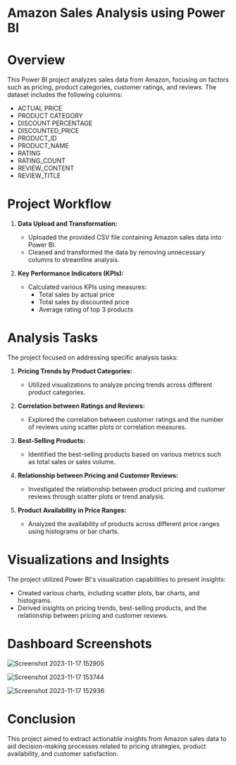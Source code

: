 # Amazon Sales Analysis using Power BI

# Overview

This Power BI project analyzes sales data from Amazon, focusing on factors such as pricing, product categories, customer ratings, and reviews. The dataset includes the following columns:
- ACTUAL PRICE
- PRODUCT CATEGORY
- DISCOUNT PERCENTAGE
- DISCOUNTED_PRICE
- PRODUCT_ID
- PRODUCT_NAME
- RATING
- RATING_COUNT
- REVIEW_CONTENT
- REVIEW_TITLE

# Project Workflow
1. **Data Upload and Transformation:**
   - Uploaded the provided CSV file containing Amazon sales data into Power BI.
   - Cleaned and transformed the data by removing unnecessary columns to streamline analysis.

2. **Key Performance Indicators (KPIs):**
   - Calculated various KPIs using measures:
     - Total sales by actual price
     - Total sales by discounted price
     - Average rating of top 3 products

# Analysis Tasks
The project focused on addressing specific analysis tasks:
1. **Pricing Trends by Product Categories:**
   - Utilized visualizations to analyze pricing trends across different product categories.

2. **Correlation between Ratings and Reviews:**
   - Explored the correlation between customer ratings and the number of reviews using scatter plots or correlation measures.

3. **Best-Selling Products:**
   - Identified the best-selling products based on various metrics such as total sales or sales volume.

4. **Relationship between Pricing and Customer Reviews:**
   - Investigated the relationship between product pricing and customer reviews through scatter plots or trend analysis.

5. **Product Availability in Price Ranges:**
   - Analyzed the availability of products across different price ranges using histograms or bar charts.

# Visualizations and Insights
The project utilized Power BI's visualization capabilities to present insights:
- Created various charts, including scatter plots, bar charts, and histograms.
- Derived insights on pricing trends, best-selling products, and the relationship between pricing and customer reviews.

# Dashboard Screenshots

![Screenshot 2023-11-17 152905](https://github.com/Anubhav1407/Amazon-Sales-Analysis/assets/128254341/4d29f388-c48b-4fd7-9046-d6a04f5aea8d)

![Screenshot 2023-11-17 153744](https://github.com/Anubhav1407/Amazon-Sales-Analysis/assets/128254341/7306690a-ac03-469a-8c78-09e656104b8a)

![Screenshot 2023-11-17 152936](https://github.com/Anubhav1407/Amazon-Sales-Analysis/assets/128254341/4180d1d8-9ed7-44bf-a6f3-4e3eb31593f1)


# Conclusion
This project aimed to extract actionable insights from Amazon sales data to aid decision-making processes related to pricing strategies, product availability, and customer satisfaction.
